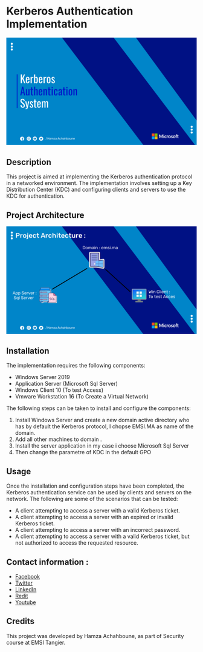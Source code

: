 #  Kerberos Authentication Implementation
![](/Image/1.png)

## Description
This project is aimed at implementing the Kerberos authentication protocol in a networked environment. The implementation involves setting up a Key Distribution Center (KDC) and configuring clients and servers to use the KDC for authentication.

## Project Architecture 

![](/Image/Architecure.png)

## Installation
The implementation requires the following components:
- Windows Server 2019
- Application Server (Microsoft Sql Server)
- Windows Client 10 (To test Access)
- Vmware Workstation 16 (To Create a Virtual Network)

The following steps can be taken to install and configure the components:
1. Install Windows Server and create a new domain active directory who has by default the Kerberos protocol, I chopse EMSI.MA as name of the domain.
2. Add all other machines to domain .
3. Install the server application in my case i choose Microsoft Sql Server
4. Then change the parametre of KDC in the default GPO

## Usage
Once the installation and configuration steps have been completed, the Kerberos authentication service can be used by clients and servers on the network. The following are some of the scenarios that can be tested:
- A client attempting to access a server with a valid Kerberos ticket.
- A client attempting to access a server with an expired or invalid Kerberos ticket.
- A client attempting to access a server with an incorrect password.
- A client attempting to access a server with a valid Kerberos ticket, but not authorized to access the requested resource.

## Contact information :
- [Facebook](https://www.facebook.com/profile.php?id=100082569926842)
- [Twitter](https://twitter.com/HamzaAchahboun3)
- [LinkedIn](https://www.linkedin.com/in/achahboune-hamza/)
- [Redit](https://www.reddit.com/user/HamzaVerde)
- [Youtube](https://www.youtube.com/channel/UCVIOkzY9OijnUJ-daoZsXqw)

## Credits
This project was developed by Hamza Achahboune, as part of Security course at EMSI Tangier. 

